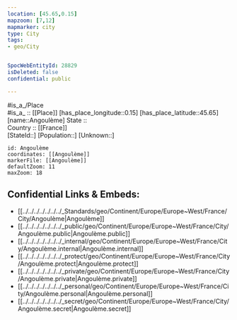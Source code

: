 ```yaml
---
location: [45.65,0.15] 
mapzoom: [7,12] 
mapmarker: city 
type: City
tags:
- geo/City


SpocWebEntityId: 28829
isDeleted: false
confidential: public

---
```

#is_a_/Place  
#is_a_ :: [[Place]] 
[has_place_longitude::0.15] 
[has_place_latitude::45.65] 
[name::Angoulème] 
State ::  
Country :: [[France]]  
[StateId::] 
[Population::] 
[Unknown::] 


```leaflet
id: Angoulème
coordinates: [[Angoulème]] 
markerFile: [[Angoulème]] 
defaultZoom: 11 
maxZoom: 18
```


## Confidential Links & Embeds: 
- [[../../../../../../../_Standards/geo/Continent/Europe/Europe~West/France/City/Angoulème|Angoulème]] 
- [[../../../../../../../_public/geo/Continent/Europe/Europe~West/France/City/Angoulème.public|Angoulème.public]] 
- [[../../../../../../../_internal/geo/Continent/Europe/Europe~West/France/City/Angoulème.internal|Angoulème.internal]] 
- [[../../../../../../../_protect/geo/Continent/Europe/Europe~West/France/City/Angoulème.protect|Angoulème.protect]] 
- [[../../../../../../../_private/geo/Continent/Europe/Europe~West/France/City/Angoulème.private|Angoulème.private]] 
- [[../../../../../../../_personal/geo/Continent/Europe/Europe~West/France/City/Angoulème.personal|Angoulème.personal]] 
- [[../../../../../../../_secret/geo/Continent/Europe/Europe~West/France/City/Angoulème.secret|Angoulème.secret]] 
